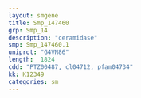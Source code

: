 ```yaml
---
layout: smgene
title: Smp_147460
grp: Smp_14
description: "ceramidase"
smp: Smp_147460.1
uniprot: "G4VN86"
length:  1824
cdd: "PTZ00487, cl04712, pfam04734"
kk: K12349
categories: sm
---
```

